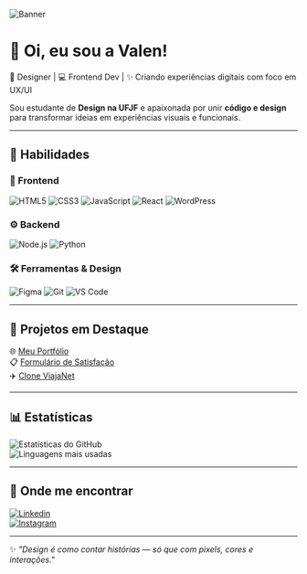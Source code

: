 <!-- Banner no topo (pode trocar pelo seu feito no Figma/Canva) -->
![Banner](https://i.ibb.co/5MZ0kYk/github-banner.png)

# 💜 Oi, eu sou a Valen!  

🎨 Designer | 💻 Frontend Dev | ✨ Criando experiências digitais com foco em UX/UI  

Sou estudante de **Design na UFJF** e apaixonada por unir **código e design** para transformar ideias em experiências visuais e funcionais.  

---

## 🚀 Habilidades

### 🎨 Frontend
![HTML5](https://img.shields.io/badge/HTML5-E34F26?style=for-the-badge&logo=html5&logoColor=white)
![CSS3](https://img.shields.io/badge/CSS3-1572B6?style=for-the-badge&logo=css3&logoColor=white)
![JavaScript](https://img.shields.io/badge/JavaScript-F7DF1E?style=for-the-badge&logo=javascript&logoColor=black)
![React](https://img.shields.io/badge/React-61DAFB?style=for-the-badge&logo=react&logoColor=black)
![WordPress](https://img.shields.io/badge/WordPress-21759B?style=for-the-badge&logo=wordpress&logoColor=white)

### ⚙️ Backend
![Node.js](https://img.shields.io/badge/Node.js-339933?style=for-the-badge&logo=node.js&logoColor=white)
![Python](https://img.shields.io/badge/Python-3776AB?style=for-the-badge&logo=python&logoColor=white)

### 🛠️ Ferramentas & Design
![Figma](https://img.shields.io/badge/Figma-F24E1E?style=for-the-badge&logo=figma&logoColor=white)
![Git](https://img.shields.io/badge/Git-F05032?style=for-the-badge&logo=git&logoColor=white)
![VS Code](https://img.shields.io/badge/VS%20Code-007ACC?style=for-the-badge&logo=visual-studio-code&logoColor=white)

---

## 📌 Projetos em Destaque
🌐 [Meu Portfólio](https://valenveig.github.io)  
📋 [Formulário de Satisfação](https://valenveig.github.io/formulario-satisfacao)  
✈️ [Clone ViajaNet](https://github.com/valenveig/viajanet-clone)  

---

## 📊 Estatísticas
![Estatísticas do GitHub](https://github-readme-stats.vercel.app/api?username=valenveig&show_icons=true&theme=radical)  
![Linguagens mais usadas](https://github-readme-stats.vercel.app/api/top-langs/?username=valenveig&layout=compact&theme=radical)  

---

## 💌 Onde me encontrar
[![Linkedin](https://img.shields.io/badge/-Valentina%20Gomes-blue?style=for-the-badge&logo=linkedin&logoColor=white)](https://www.linkedin.com/in/valenveig/)  
[![Instagram](https://img.shields.io/badge/-@valenveig-purple?style=for-the-badge&logo=instagram&logoColor=white)](https://instagram.com/valenveig)  

---

✨ *"Design é como contar histórias — só que com pixels, cores e interações."*  
